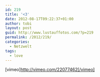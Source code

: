 ```yaml
---
id: 219
title: '<3'
date: 2012-08-17T09:22:37+01:00
author: tobi
layout: post
guid: http://www.lustauffotos.com/?p=219
permalink: /2012/219/
categories:
  - Netzwelt
tags:
  - love
---
```

[vimeo]<http://vimeo.com/22077462[/vimeo]>